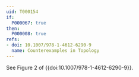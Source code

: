 ```yaml
---
uid: T000154
if:
  P000067: true
then:
  P000008: true
refs:
- doi: 10.1007/978-1-4612-6290-9
  name: Counterexamples in Topology
---
```


See Figure 2 of {{doi:10.1007/978-1-4612-6290-9}}.
